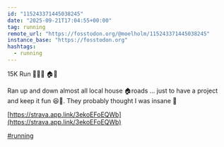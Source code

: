 ```yaml
---
id: "115243371445038245"
date: "2025-09-21T17:04:55+00:00"
tag: running
remote_url: "https://fosstodon.org/@moelholm/115243371445038245"
instance_base: "https://fosstodon.org"
hashtags:
  - running
---
```

15K Run 🏃🏽‍♀️ 🏠🏡

Ran up and down almost all local house 🏠roads … just to have a project and keep it fun 😆🤪. They probably thought I was insane 🤭

[https://strava.app.link/3ekoEFoEQWb](https://strava.app.link/3ekoEFoEQWb)

[#running](https://fosstodon.org/tags/running)
